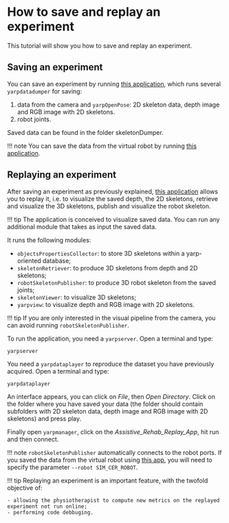 # How to save and replay an experiment

This tutorial will show you how to save and replay an experiment.

## Saving an experiment

You can save an experiment by running [this application](https://github.com/robotology/assistive-rehab/blob/master/app/scripts/AssistiveRehab-dumpers-real.xml.template), which runs several `yarpdatadumper` for saving:

1. data from the camera and `yarpOpenPose`: 2D skeleton data, depth image and RGB image with 2D skeletons.
2. robot joints.

Saved data can be found in the folder skeletonDumper.

!!! note
    You can save the data from the virtual robot by running [this application](https://github.com/robotology/assistive-rehab/blob/master/app/scripts/AssistiveRehab-dumpers-virtual.xml.template).

## Replaying an experiment

After saving an experiment as previously explained, [this application](https://github.com/robotology/assistive-rehab/blob/master/app/scripts/AssistiveRehab-replay.xml.template) allows you to replay it, i.e. to visualize the saved depth, the 2D skeletons, retrieve and visualize the 3D skeletons, publish and visualize the robot skeleton.

!!! tip
    The application is conceived to visualize saved data. You can run any additional module that takes as input the saved data.  

It runs the following modules:

- `objectsPropertiesCollector`: to store 3D skeletons within a yarp-oriented database;
- `skeletonRetriever`: to produce 3D skeletons from depth and 2D skeletons;
- `robotSkeletonPublisher`: to produce 3D robot skeleton from the saved joints;
- `skeletonViewer`: to visualize 3D skeletons;
- `yarpview`: to visualize depth and RGB image with 2D skeletons.

!!! tip
    If you are only interested in the visual pipeline from the camera, you can avoid running `robotSkeletonPublisher`.

To run the application, you need a `yarpserver`. Open a terminal and type:

```
yarpserver
```

You need a `yarpdataplayer` to reproduce the dataset you have previously acquired. Open a terminal and type:

```
yarpdataplayer
```

An interface appears, you can click on _File_, then _Open Directory_. Click on the folder where you have saved your data (the folder should contain subfolders with 2D skeleton data, depth image and RGB image with 2D skeletons) and press play.

Finally open `yarpmanager`, click on the _Assistive_Rehab_Replay_App_, hit run and then connect.

!!! note
    `robotSkeletonPublisher` automatically connects to the robot ports. If you saved the data from the virtual robot using [this app](https://github.com/robotology/assistive-rehab/blob/master/app/scripts/AssistiveRehab-dumpers-virtual.xml.template), you will need to specify the parameter `--robot SIM_CER_ROBOT`.

!!! tip
    Replaying an experiment is an important feature, with the twofold objective of:

    - allowing the physiotherapist to compute new metrics on the replayed experiment not run online;
    - performing code debbuging.
